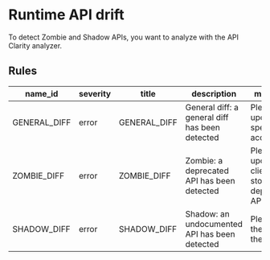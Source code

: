 # Runtime API drift 

To detect Zombie and Shadow APIs, you want to analyze with the API Clarity analyzer.

## Rules 

|name_id                                                     |severity|title                                                       |description                                                 |mitigation                                                                 |
|------------------------------------------------------------|--------|------------------------------------------------------------|------------------------------------------------------------|---------------------------------------------------------------------------|
|GENERAL_DIFF                                                |error   |GENERAL_DIFF                                                |General diff: a general diff has been detected              |Please update the spec accordingly.                                        |
|ZOMBIE_DIFF                                                 |error   |ZOMBIE_DIFF                                                 |Zombie: a deprecated API has been detected                  |Please update clients to stop using deprecated APIs.                       |
|SHADOW_DIFF                                                 |error   |SHADOW_DIFF                                                 |Shadow: an undocumented API has been detected               |Please add the API in the spec.                                            |
